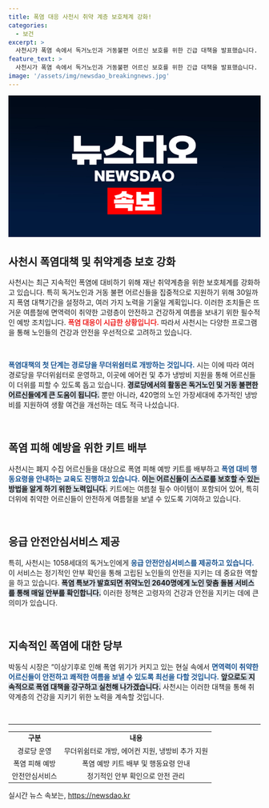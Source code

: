 ```yaml
---
title: 폭염 대응 사천시 취약 계층 보호체계 강화!
categories:
  - 보건
excerpt: >
  사천시가 폭염 속에서 독거노인과 거동불편 어르신 보호를 위한 긴급 대책을 발표했습니다. 경로당을 무더위쉼터로 활용하고, 냉방비 지원과 안전 점검을 통해 재난 취약계층을 철저히 돌볼 계획입니다.
feature_text: >
  사천시가 폭염 속에서 독거노인과 거동불편 어르신 보호를 위한 긴급 대책을 발표했습니다. 경로당을 무더위쉼터로 활용하고, 냉방비 지원과 안전 점검을 통해 재난 취약계층을 철저히 돌볼 계획입니다.
image: '/assets/img/newsdao_breakingnews.jpg'
---
```


<p><img src="/assets/img/newsdao_breakingnews.jpg" alt="ontimetimes 속보" /></p>

<h2 data-ke-size="size26">사천시 폭염대책 및 취약계층 보호 강화</h2>

<p data-ke-size="size16">사천시는 최근 지속적인 폭염에 대비하기 위해 재난 취약계층을 위한 보호체계를 강화하고 있습니다. 특히 독거노인과 거동 불편 어르신들을 집중적으로 지원하기 위해 30일까지 폭염 대책기간을 설정하고, 여러 가지 노력을 기울일 계획입니다. 이러한 조치들은 뜨거운 여름철에 면역력이 취약한 고령층이 안전하고 건강하게 여름을 보내기 위한 필수적인 예방 조치입니다. <b><span style="color: #ee2323;">폭염 대응이 시급한 상황입니다.</span></b> 따라서 사천시는 다양한 프로그램을 통해 노인들의 건강과 안전을 우선적으로 고려하고 있습니다.</p>

<p data-ke-size="size16">&nbsp;</p>

<p><b><span style="color: #1a5490;">폭염대책의 첫 단계는 경로당을 무더위쉼터로 개방하는 것입니다.</span></b> 시는 이에 따라 여러 경로당을 무더위쉼터로 운영하고, 이곳에 에어컨 및 추가 냉방비 지원을 통해 어르신들이 더위를 피할 수 있도록 돕고 있습니다. <b><span style="background-color: #21538527;">경로당에서의 활동은 독거노인 및 거동 불편한 어르신들에게 큰 도움이 됩니다.</span></b> 뿐만 아니라, 420명의 노인 가장세대에 추가적인 냉방비를 지원하여 생활 여건을 개선하는 데도 적극 나섰습니다.</p>

<p data-ke-size="size16">&nbsp;</p>

<h2 data-ke-size="size26">폭염 피해 예방을 위한 키트 배부</h2>

<p data-ke-size="size16">사천시는 폐지 수집 어르신들을 대상으로 폭염 피해 예방 키트를 배부하고 <b><span style="color: #1a5490;">폭염 대비 행동요령을 안내하는 교육도 진행하고 있습니다.</span></b> <b><span style="background-color: #21538527;">이는 어르신들이 스스로를 보호할 수 있는 방법을 알게 하기 위한 노력입니다.</span></b> 키트에는 여름철 필수 아이템이 포함되어 있어, 특히 더위에 취약한 어르신들이 안전하게 여름철을 보낼 수 있도록 기여하고 있습니다.</p>

<p data-ke-size="size16">&nbsp;</p>

<h2 data-ke-size="size26">응급 안전안심서비스 제공</h2>

<p data-ke-size="size16">특히, 사천시는 1058세대의 독거노인에게 <b><span style="color: #1a5490;">응급 안전안심서비스를 제공하고 있습니다.</span></b> 이 서비스는 정기적인 안부 확인을 통해 고립된 노인들의 안전을 지키는 데 중요한 역할을 하고 있습니다. <b><span style="background-color: #21538527;">폭염 특보가 발효되면 취약노인 2640명에게 노인 맞춤 돌봄 서비스를 통해 매일 안부를 확인합니다.</span></b> 이러한 정책은 고령자의 건강과 안전을 지키는 데에 큰 의미가 있습니다.</p>

<p data-ke-size="size16">&nbsp;</p>

<h2 data-ke-size="size26">지속적인 폭염에 대한 당부</h2>

<p data-ke-size="size16">박동식 시장은 “이상기후로 인해 폭염 위기가 커지고 있는 현실 속에서 <b><span style="color: #1a5490;">면역력이 취약한 어르신들이 안전하고 쾌적한 여름을 보낼 수 있도록 최선을 다할 것입니다.</span></b> <b><span style="background-color: #21538527;">앞으로도 지속적으로 폭염 대책을 강구하고 실천해 나가겠습니다.</span></b> 사천시는 이러한 대책을 통해 취약계층의 건강을 지키기 위한 노력을 계속할 것입니다.</p>

<p data-ke-size="size16">&nbsp;</p>

<hr>

<table style="width: 100%; border-collapse: collapse;">
<tr>
<td style="text-align: center; height: 17px;"><b>구분</b></td>
<td style="text-align: center; height: 17px;"><b>내용</b></td>
</tr>
<tr>
<td style="text-align: center; height: 17px;">경로당 운영</td>
<td style="text-align: center; height: 17px;">무더위쉼터로 개방, 에어컨 지원, 냉방비 추가 지원</td>
</tr>
<tr>
<td style="text-align: center; height: 17px;">폭염 피해 예방</td>
<td style="text-align: center; height: 17px;">폭염 예방 키트 배부 및 행동요령 안내</td>
</tr>
<tr>
<td style="text-align: center; height: 17px;">안전안심서비스</td>
<td style="text-align: center; height: 17px;">정기적인 안부 확인으로 안전 관리</td>
</tr>
</table>
실시간 뉴스 속보는, <a href="https://newsdao.kr" rel="dofollow">https://newsdao.kr</a>



